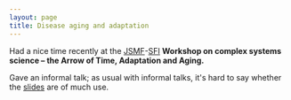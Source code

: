 ```yaml
---
layout: page
title: Disease aging and adaptation
---
```


Had a nice time recently at the [JSMF](https://www.jsmf.org/)-[SFI](https://www.santafe.edu/) __Workshop on complex systems science – the Arrow of Time, Adaptation and Aging.__ 

Gave an informal talk; as usual with informal talks, it's hard to say whether the [slides](https://github.com/dushoff/Disease_evolution/blob/sfi_slides/git_push/talk.draft.pdf) are of much use.
